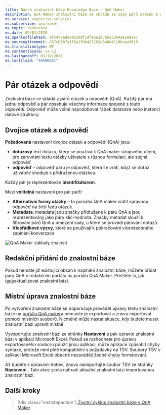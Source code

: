 ```yaml
---
title: Návrh znalostní báze Knowledge Base – QnA Maker
description: QnA Maker znalostní báze se skládá ze sady párů otázek a odpovědí (QnA) a volitelných metadat přidružených ke každému páru QnA.
ms.service: cognitive-services
ms.subservice: qna-maker
ms.topic: reference
ms.date: 09/01/2020
ms.openlocfilehash: ef5476ade205109f5dfede1b3bb2c3a4ae2e81a7
ms.sourcegitcommit: 867cb1b7a1f3a1f0b427282c648d411d0ca4f81f
ms.translationtype: MT
ms.contentlocale: cs-CZ
ms.lasthandoff: 03/19/2021
ms.locfileid: "94506001"
---
```

# <a name="question-and-answer-pair"></a>Pár otázek a odpovědí

Znalostní báze se skládá z párů otázek a odpovědí (QnA).  Každý pár má jednu odpověď a pár obsahuje všechny informace spojené s touto _odpovědí_. Odpověď může volně napodobovat řádek databáze nebo instanci datové struktury.

## <a name="question-and-answer-pairs"></a>Dvojice otázek a odpovědí

**Požadovaná** nastavení dvojice otázek a odpovědí (QnA) jsou:

* **dotazový** text dotazu, který se používá k QnA maker strojového učení, pro zarovnání textu otázky uživatele s různou formulací, ale stejná odpověď
* **odpověď** – odpověď páru je odpověď, která se vrátí, když se dotaz uživatele shoduje s přidruženou otázkou.

Každý pár je reprezentován **identifikátorem**.

Mezi **volitelná** nastavení pro pár patří:

* **Alternativní formy otázky** – to pomáhá QnA maker vrátit správnou odpověď na širší řadu otázek.
* **Metadata**: metadata jsou značky přidružené k páru QnA a jsou reprezentovány jako páry klíč-hodnota. Značky metadat slouží k filtrování párů QnA a omezení sady, u které se provádí párování dotazů.
* **Víceřádkové výzvy**, které se používají k pokračování vícenásobného zapínání konverzace

![QnA Maker základy znalostí](media/qnamaker-concepts-knowledgebase/knowledgebase.png)

## <a name="editorially-add-to-knowledge-base"></a>Redakční přidání do znalostní báze

Pokud nemáte již existující obsah k naplnění znalostní báze, můžete přidat páry QnA v redakčním portálu na portálu QnA Maker. Přečtěte si, jak [tady](How-To/edit-knowledge-base.md)aktualizovat znalostní bázi.

## <a name="editing-your-knowledge-base-locally"></a>Místní úprava znalostní báze

Po vytvoření znalostní báze se doporučuje provádět úpravy textu znalostní báze na [portálu QnA maker](https://qnamaker.ai)a nemusíte je exportovat a znovu importovat pomocí místních souborů. Nicméně může nastat situace, kdy budete muset znalostní bázi upravit místně.

Vyexportujte znalostní bázi ze stránky **Nastavení** a pak upravte znalostní bázi v aplikaci Microsoft Excel. Pokud se rozhodnete pro úpravu exportovaného souboru použít jinou aplikaci, může aplikace způsobit chyby syntaxe, protože není plně kompatibilní s požadavky na TSV. Soubory TSV v aplikaci Microsoft Excel obecně nezavádějí žádné chyby formátování.

Až budete s úpravami hotovi, znovu naimportujte soubor TSV ze stránky **Nastavení** . Tato akce zcela nahradí aktuální znalostní bázi importovanou znalostní bázi.

## <a name="next-steps"></a>Další kroky

> [!div class="nextstepaction"]
> [Životní cyklus znalostní báze v QnA Maker](Concepts/development-lifecycle-knowledge-base.md)
